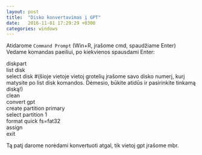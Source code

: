 ```yaml
---
layout: post
title:  "Disko konvertavimas į GPT"
date:   2016-11-01 17:29:29 +0300
categories: windows
---
```

Atidarome `Command Prompt` (Win+R, įrašome cmd, spaudžiame Enter)
<br>Vedame komandas paeiliui, po kiekvienos spausdami Enter:


diskpart
<br>list disk
<br>select disk #(šioje vietoje vietoj grotelių įrašome savo disko numerį, kurį matysite po  list disk komandos. Dėmesio, būkite atidūs ir pasirinkite tinkamą diską!)
<br>clean
<br>convert gpt
<br>create partition primary
<br>select partition 1
<br>format quick fs=fat32
<br>assign
<br>exit


Tą patį darome norėdami konvertuoti atgal, tik vietoj gpt įrašome mbr.



